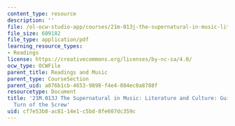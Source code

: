 ```yaml
---
content_type: resource
description: ''
file: /ol-ocw-studio-app/courses/21m-013j-the-supernatural-in-music-literature-and-culture-fall-2013/cf7e53b8ac8114e1c5bd8fe607dc359c_MIT21M_013JF13_Gde_fr_Brten.pdf
file_size: 609182
file_type: application/pdf
learning_resource_types:
- Readings
license: https://creativecommons.org/licenses/by-nc-sa/4.0/
ocw_type: OCWFile
parent_title: Readings and Music
parent_type: CourseSection
parent_uid: a876b1cb-4653-9898-f4e4-804ec0a8788f
resourcetype: Document
title: '21M.013J The Supernatural in Music: Literature and Culture: Guide for Britten''s
  Turn of the Screw'
uid: cf7e53b8-ac81-14e1-c5bd-8fe607dc359c
---
```

